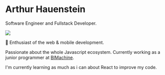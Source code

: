 # Arthur Hauenstein
Software Engineer and Fullstack Developer.

<a href='https://br.linkedin.com/in/arthur-hauenstein-646558131?trk=profile-badge'>
  <img src="https://img.shields.io/badge/LinkedIn-0077B5?style=for-the-badge&logo=linkedin&logoColor=white"/>
</a>
  
  
:stars: Enthusiast of the web & mobile development.

Passionate about the whole Javascript ecosystem. Currently working as a junior programmer at <a href="https://www.bimachine.com.br//">BIMachine</a>.

I'm currently learning as much as i can about React to improve my code.
